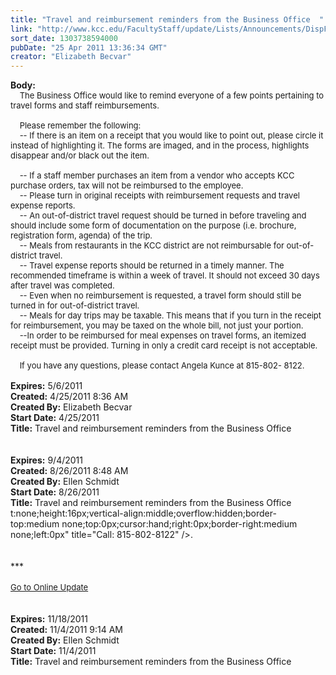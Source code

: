 ```yaml
---
title: "Travel and reimbursement reminders from the Business Office  "
link: "http://www.kcc.edu/FacultyStaff/update/Lists/Announcements/DispForm.aspx?ID=243"
sort_date: 1303738594000
pubDate: "25 Apr 2011 13:36:34 GMT"
creator: "Elizabeth Becvar"
---
```


<div><b>Body:</b> <div class=ExternalClassA3DD50D0D0BE40C1B2C74D26054455AA><div><font size=2>    The Business Office would like to remind everyone of a few points pertaining to travel forms and staff reimbursements.</font></div><font size=2>
<div><br>    Please remember the following:<br>    -- If there is an item on a receipt that you would like to point out, please circle it instead of highlighting it. The forms are imaged, and in the process, highlights disappear and/or black out the item.</div>
<div><br>    -- If a staff member purchases an item from a vendor who accepts KCC purchase orders, tax will not be reimbursed to the employee.<br>    -- Please turn in original receipts with reimbursement requests and travel expense reports.<br>    -- An out-of-district travel request should be turned in before traveling and should include some form of documentation on the purpose (i.e. brochure, registration form, agenda) of the trip.<br>    -- Meals from restaurants in the KCC district are not reimbursable for out-of-district travel.<br>    -- Travel expense reports should be returned in a timely manner. The recommended timeframe is within a week of travel. It should not exceed 30 days after travel was completed.<br>    -- Even when no reimbursement is requested, a travel form should still be turned in for out-of-district travel.<br>    -- Meals for day trips may be taxable. This means that if you turn in the receipt for reimbursement, you may be taxed on the whole bill, not just your portion.<br>    --In order to be reimbursed for meal expenses on travel forms, an itemized receipt must be provided. Turning in only a credit card receipt is not acceptable. </div>
<div><br>    If you have any questions, please contact Angela Kunce at 815-802- 8122.    <br> </font></div></div></div>
<div><b>Expires:</b> 5/6/2011</div>
<div><b>Created:</b> 4/25/2011 8:36 AM</div>
<div><b>Created By:</b> Elizabeth Becvar</div>
<div><b>Start Date:</b> 4/25/2011</div>
<div><b>Title:</b> Travel and reimbursement reminders from the Business Office  </div>
</font></div>
<div><font size="2"></font> </div>
<div> </div></div>
<div></div></div>
<div><b>Expires:</b> 9/4/2011</div>
<div><b>Created:</b> 8/26/2011 8:48 AM</div>
<div><b>Created By:</b> Ellen Schmidt</div>
<div><b>Start Date:</b> 8/26/2011</div>
<div><b>Title:</b> Travel and reimbursement reminders from the Business Office</div>
t:none;height:16px;vertical-align:middle;overflow:hidden;border-top:medium none;top:0px;cursor:hand;right:0px;border-right:medium none;left:0px" title="Call: 815-802-8122" /></a></span>.<br />
<div> </div>
<div> </div>
<div>***</div>
<div> </div>
<div><font size="2"><a href="/FacultyStaff/update/Pages/dailyupdate.aspx">Go to Online Update</a></font></div>
<div><font size="2"></font> </div>
<div> </div></div></div></div>
<div><b>Expires:</b> 11/18/2011</div>
<div><b>Created:</b> 11/4/2011 9:14 AM</div>
<div><b>Created By:</b> Ellen Schmidt</div>
<div><b>Start Date:</b> 11/4/2011</div>
<div><b>Title:</b> Travel and reimbursement reminders from the Business Office</div>
